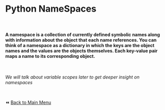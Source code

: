 # Python NameSpaces


&nbsp;

#### **A namespace is a collection of currently defined symbolic names along with information about the object that each name references. You can think of a namespace as a dictionary in which the keys are the object names and the values are the objects themselves. Each key-value pair maps a name to its corresponding object.**

&nbsp;

*We will talk about variable scopes later to get deeper insight on namespaces*

&nbsp;

:rewind: [Back to Main Menu](https://github.com/kumar1987an/Python_Sept2021_Tutorials/blob/root/README.md)
